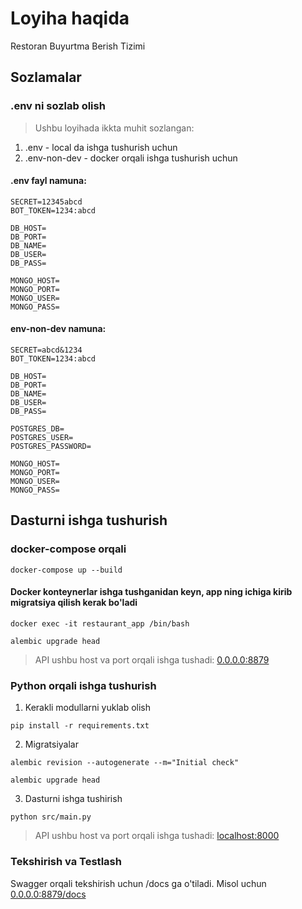 # Loyiha haqida
Restoran Buyurtma Berish Tizimi 

## Sozlamalar

### .env ni sozlab olish
> Ushbu loyihada ikkta muhit sozlangan:
1. .env - local da ishga tushurish uchun
2. .env-non-dev - docker orqali ishga tushurish uchun

#### .env fayl namuna:
```
SECRET=12345abcd
BOT_TOKEN=1234:abcd

DB_HOST=
DB_PORT=
DB_NAME=
DB_USER=
DB_PASS=

MONGO_HOST=
MONGO_PORT=
MONGO_USER=
MONGO_PASS=

```

#### env-non-dev namuna:
```
SECRET=abcd&1234
BOT_TOKEN=1234:abcd

DB_HOST=
DB_PORT=
DB_NAME=
DB_USER=
DB_PASS=

POSTGRES_DB=
POSTGRES_USER=
POSTGRES_PASSWORD=

MONGO_HOST=
MONGO_PORT=
MONGO_USER=
MONGO_PASS=
```

## Dasturni ishga tushurish

### docker-compose orqali
```
docker-compose up --build
```
#### Docker konteynerlar ishga tushganidan keyn, app ning ichiga kirib migratsiya qilish kerak bo'ladi
```
docker exec -it restaurant_app /bin/bash
```
```
alembic upgrade head
```

> API ushbu host va port orqali ishga tushadi: [0.0.0.0:8879](http://0.0.0.0:8879)

### Python orqali ishga tushurish
1. Kerakli modullarni yuklab olish
```
pip install -r requirements.txt
```
2. Migratsiyalar
```
alembic revision --autogenerate --m="Initial check"
```
```
alembic upgrade head
```

3. Dasturni ishga tushirish
```
python src/main.py
```
> API ushbu host va port orqali ishga tushadi: [localhost:8000](http://localhost:8000)

### Tekshirish va Testlash
Swagger orqali tekshirish uchun /docs ga o'tiladi. Misol uchun [0.0.0.0:8879/docs](http://0.0.0.0:8879/docs)
